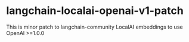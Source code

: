 # langchain-localai-openai-v1-patch
This is minor patch to langchain-community LocalAI embeddings to use OpenAI >=1.0.0
